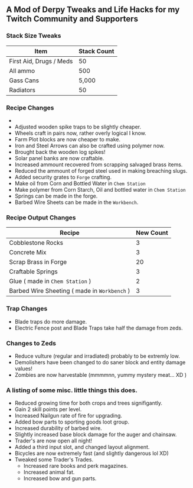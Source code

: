 ## A Mod of Derpy Tweaks and Life Hacks for my Twitch Community and Supporters

### Stack Size Tweaks
| Item                    | Stack Count |
| ----------------------- | ----------- |
| First Aid, Drugs / Meds | 50          |
| All ammo                | 500         |
| Gass Cans               | 5,000       |
| Radiators               | 50          |


### Recipe Changes
+ 
+ Adjusted wooden spike traps to be slightly cheaper.
+ Wheels craft in pairs now,  rather overly logical I know.
+ Farm Plot blocks are now cheaper to make.
+ Iron and Steel Arrows can also be crafted using polymer now.
+ Brought back the wooden log spikes!
+ Solar panel banks are now craftable.
+ Increased ammount recovered from scrapping salvaged brass items.
+ Reduced the ammount of forged steel used in making breaching slugs.
+ Added security grates to `Forge` crafting.
+ Make oil from Corn and Bottled Water in `Chem Station`
+ Make polymer from Corn Starch, Oil and bottled water in `Chem Station`
+ Springs can be made in the forge.
+ Barbed Wire Sheets can be made in the `Workbench`.

###  Recipe Output Changes
| Recipe                                       | New Count |
| -------------------------------------------- | --------- |
| Cobblestone Rocks                            | 3         |
| Concrete Mix                                 | 3         |
| Scrap Brass in Forge                         | 20        |
| Craftable Springs                            | 3         |
| Glue ( made in `Chem Station` )              | 2         |
| Barbed Wire Sheeting ( made in `Workbench` ) | 3         |

### Trap Changes
+ Blade traps do more damage.
+ Electric Fence post and Blade Traps take half the damage from zeds.

### Changes to Zeds
+ Reduce vulture (regular and irradiated) probably to be extremly low.
+ Demolishers have been changed to do saner block and entity damage values!
+ Zombies are now harvestable (mmmmnn,  yummy mystery meat...  XD )

### A listing of some misc. little things this does.
+ Reduced growing time for both crops and trees signifigantly.
+ Gain 2 skill points per level.
+ Increased Nailgun rate of fire for upgrading.
+ Added bow parts to sporting goods loot group.
+ Increased durability of barbed wire.
+ Slightly increased base block damage for the auger and chainsaw.
+ Trader's are now open all night!
+ Added a third input slot,  and changed layout alignment.
+ Bicycles are now extremely fast (and slightly dangerous lol XD)
+ Tweaked some Trader's Trades.
  + Increased rare books and perk magazines.
  + Increased animal fat.
  + Increased bow and gun parts.
